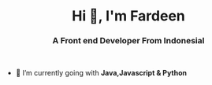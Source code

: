 <h1 align="center">Hi 👋, I'm Fardeen</h1>
<h3 align="center">A Front end Developer From Indonesial</h3>

<br/>

- 🌱 I’m currently going with **Java,Javascript & Python**



